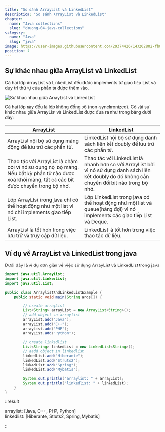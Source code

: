 ```yaml
---
title: "So sánh ArrayList và LinkedList"
description: "So sánh ArrayList và LinkedList"
chapter:
  name: "Java collections"
  slug: "chuong-04-java-collections"
category:
  name: "Java"
  slug: "java"
image: https://user-images.githubusercontent.com/29374426/143202802-fb867763-f54b-40e5-9d4a-64be9ea60016.png
position: 5
---
```


## Sự khác nhau giữa ArrayList và LinkedList

Cả hai lớp ArrayList và LinkedList đều được implements từ giao tiếp List và duy trì thứ tự của phần tử được thêm vào.

![Sự khác nhau giữa ArrayList và LinkedList](https://user-images.githubusercontent.com/29374426/143270459-b408c711-1429-4fe7-99af-294900ad796b.png)

Cả hai lớp này đều là lớp không đồng bộ (non-synchronized). Có vài sự khác nhau giữa ArrayList và LinkedList được đưa ra như trong bảng dưới đây:

| ArrayList                                                                                                                                         | LinkedList                                                                                                                                         |
| ------------------------------------------------------------------------------------------------------------------------------------------------- | -------------------------------------------------------------------------------------------------------------------------------------------------- |
| ArrayList nội bộ sử dụng mảng động để lưu trữ các phần tử.                                                                                        | LinkedList nội bộ sử dụng danh sách liên kết doubly để lưu trữ các phần tử.                                                                        |
| Thao tác với ArrayList là chậm bởi vì nó sử dụng nội bộ mảng. Nếu bất kỳ phần tử nào được xoá khỏi mảng, tất cả các bit được chuyển trong bộ nhớ. | Thao tác với LinkedList là nhanh hơn so với ArrayList bởi vì nó sử dụng danh sách liên kết doubly do đó không cần chuyển đổi bit nào trong bộ nhớ. |
| Lớp ArrayList trong java chỉ có thể hoạt động như một list vì nó chỉ implements giao tiếp List.                                                   | Lớp LinkedList trong java có thể hoạt động như một list và queue(hàng đợi) vì nó implements các giao tiếp List và Deque.                           |
| ArrayList là tốt hơn trong việc lưu trữ và truy cập dữ liệu.                                                                                      | LinkedList là tốt hơn trong việc thao tác dữ liệu.                                                                                                 |

## Ví dụ về ArrayList và LinkedList trong java

Dưới đây là ví dụ đơn giản về việc sử dụng ArrayList và LinkedList trong java

```java
import java.util.ArrayList;
import java.util.LinkedList;
import java.util.List;

public class ArraylistAndLinkedListExample {
    public static void main(String args[]) {

        // create arrayList
        List<String> arrayList = new ArrayList<String>();
        // add object in arraylist
        arrayList.add("Java");
        arrayList.add("C++");
        arrayList.add("PHP");
        arrayList.add("Python");

        // create linkedlist
        List<String> linkedList = new LinkedList<String>();
        // aadd object in linkedlist
        linkedList.add("Hiberante");
        linkedList.add("Struts2");
        linkedList.add("Spring");
        linkedList.add("Mybatis");

        System.out.println("arraylist: " + arrayList);
        System.out.println("linkedlist: " + linkedList);
    }
}
```

::result

arraylist: [Java, C++, PHP, Python]<br/>
linkedlist: [Hiberante, Struts2, Spring, Mybatis]<br/>

::
